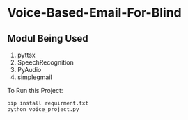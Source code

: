 # Voice-Based-Email-For-Blind

## Modul Being Used
1. pyttsx
2. SpeechRecognition
3. PyAudio
4. simplegmail

To Run this Project:
```
pip install requirment.txt
python voice_project.py
```
